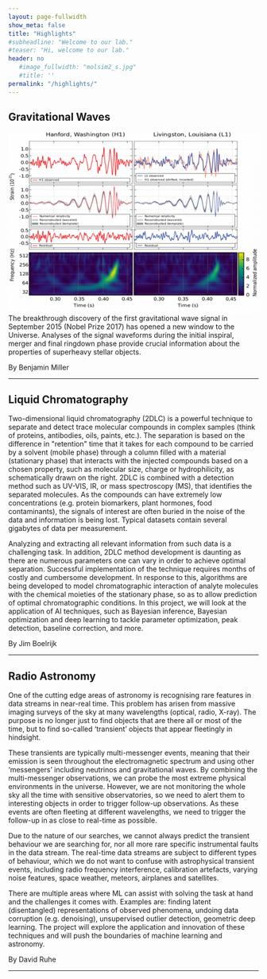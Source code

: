 ```yaml
---
layout: page-fullwidth 
show_meta: false
title: "Highlights"
#subheadline: "Welcome to our lab."
#teaser: "Hi, welcome to our lab."
header: no
   #image_fullwidth: "molsim2_s.jpg"
   #title: ''
permalink: "/highlights/"
---
```


## Gravitational Waves

<img src="../images/fig_project1.png"
     alt="Project1"
     style="float: left; margin-right: 10px;" />

The breakthrough discovery of the first gravitational wave signal in September 2015 (Nobel Prize 2017) has opened a new window to the Universe. Analyses of the signal waveforms during the initial inspiral, merger and final ringdown phase provide crucial information about the properties of superheavy stellar objects.

By Benjamin Miller

----------------------------------------------

## Liquid Chromatography

Two-dimensional liquid chromatography (2DLC) is a powerful technique to separate and detect trace molecular compounds in complex samples (think of proteins, antibodies, oils, paints, etc.). The separation is based on the difference in "retention" time that it takes for each compound to be carried by a solvent (mobile phase) through a column filled with a material (stationary phase) that interacts with the injected compounds based on a chosen property, such as molecular size, charge or hydrophilicity, as schematically drawn on the right. 2DLC is combined with a detection method such as UV-VIS, IR, or mass spectroscopy (MS), that identifies the separated molecules. As the compounds can have extremely low concentrations (e.g. protein biomarkers, plant hormones, food contaminants), the signals of interest are often buried in the noise of the data and information is being lost. Typical datasets contain several gigabytes of data per measurement.

Analyzing and extracting all relevant information from such data is a challenging task. In addition, 2DLC method development is daunting as there are numerous parameters one can vary in order to achieve optimal separation. Successful implementation of the technique requires months of costly and cumbersome development. In response to this, algorithms are being developed to model chromatographic interaction of analyte molecules with the chemical moieties of the stationary phase, so as to allow prediction of optimal chromatographic conditions. In this project, we will look at the application of AI techniques, such as Bayesian inference, Bayesian optimization and deep learning to tackle parameter optimization, peak detection, baseline correction, and more.

By Jim Boelrijk

--------------------------------------------

## Radio Astronomy

One of the cutting edge areas of astronomy is recognising rare features in data streams in near-real time. This problem has arisen from massive imaging surveys of the sky at many wavelengths (optical, radio, X-ray). The purpose is no longer just to find objects that are there all or most of the time, but to find so-called ‘transient’ objects that appear fleetingly in hindsight.

These transients are typically multi-messenger events, meaning that their emission is seen throughout the electromagnetic spectrum and using other ‘messengers’ including neutrinos and gravitational waves. By combining the multi-messenger observations, we can probe the most extreme physical environments in the universe. However, we are not monitoring the whole sky all the time with sensitive observatories, so we need to alert them to interesting objects in order to trigger follow-up observations. As these events are often fleeting at different wavelengths, we need to trigger the follow-up in as close to real-time as possible.

Due to the nature of our searches, we cannot always predict the transient behaviour we are searching for, nor all more rare specific instrumental faults in the data stream. The real-time data streams are subject to different types of behaviour, which we do not want to confuse with astrophysical transient events, including radio frequency interference, calibration artefacts, varying noise features, space weather, meteors, airplanes and satellites.

There are multiple areas where ML can assist with solving the task at hand and the challenges it comes with. Examples are: finding latent (disentangled) representations of observed phenomena, undoing data corruption (e.g. denoising), unsupervised outlier detection, geometric deep learning. The project will explore the application and innovation of these techniques and will push the boundaries of machine learning and astronomy.

By David Ruhe

--------------------------------------------



